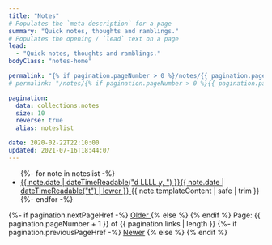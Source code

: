 ```yaml
---
title: "Notes"
# Populates the `meta description` for a page
summary: "Quick notes, thoughts and ramblings."
# Populates the opening / `lead` text on a page
lead:
  - "Quick notes, thoughts and ramblings."
bodyClass: "notes-home"

permalink: "{% if pagination.pageNumber > 0 %}/notes/{{ pagination.pageNumber + 1 }}/index.html{% else %}/notes.html{% endif %}"
# permalink: "/notes/{% if pagination.pageNumber > 0 %}{{ pagination.pageNumber + 1 }}/index.html{% else %}/notes.html{% endif %}"

pagination:
  data: collections.notes
  size: 10
  reverse: true
  alias: noteslist

date: 2020-02-22T22:10:00
updated: 2021-07-16T18:44:07
---
```


<ul role="list" class="notes__list | no-list | flow">
{%- for note in noteslist -%}
  <li class="notes__list-item">
    <article class="note__summary | flow">
      <a href="{{ note.url }}">
        <time datetime="{{ note.date | dateTime }}">{{ note.date | dateTimeReadable("d LLLL y, ") }}{{ note.date | dateTimeReadable("t") | lower }}</time>
      </a>
      {{ note.templateContent | safe | trim }}
    </article>
  </li>
{%- endfor -%}
</ul>

<!-- Pagination links -->
<div class="page-selector">
  {%- if pagination.nextPageHref -%}
    <a href="{{ pagination.nextPageHref }}" class="page-numbers">
      Older
    </a>
  {% else %}
    <!-- <span class="page-numbers">Older</span> -->
  {% endif %}
  <span class="page-numbers ">
    <span class="visually-hidden">Page: {{ pagination.pageNumber + 1 }} of {{ pagination.links | length  }}</span>
  </span>
  {%- if pagination.previousPageHref -%}
    <a href="{{ pagination.previousPageHref }}" class="page-numbers">Newer</a>
  {% else %}
    <!-- <span class="page-numbers">Newer</span> -->
  {% endif %}
</div>
